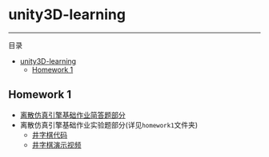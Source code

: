 # unity3D-learning
---
目录
<!-- TOC -->

- [unity3D-learning](#unity3d-learning)
    - [Homework 1](#homework-1)

<!-- /TOC -->

## Homework 1 
* [离散仿真引擎基础作业简答题部分](https://rqtn.github.io/homework1/)
* 离散仿真引擎基础作业实验题部分(详见`homework1`文件夹)
    * [井字棋代码](https://github.com/RQTN/unity3D-learning/blob/master/homework1/TicTacToeBeh.cs)
    * [井字棋演示视频](https://github.com/RQTN/unity3D-learning/blob/master/homework1/%E4%BA%95%E5%AD%97%E6%A3%8B%E6%BC%94%E7%A4%BA%E8%A7%86%E9%A2%91.mp4)